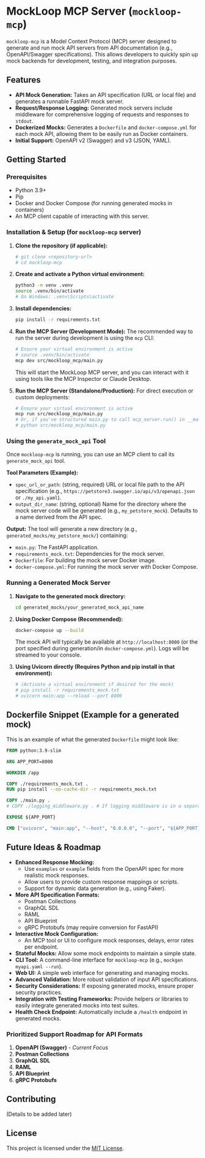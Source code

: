 # MockLoop MCP Server (`mockloop-mcp`)

`mockloop-mcp` is a Model Context Protocol (MCP) server designed to generate and run mock API servers from API documentation (e.g., OpenAPI/Swagger specifications). This allows developers to quickly spin up mock backends for development, testing, and integration purposes.

## Features

*   **API Mock Generation:** Takes an API specification (URL or local file) and generates a runnable FastAPI mock server.
*   **Request/Response Logging:** Generated mock servers include middleware for comprehensive logging of requests and responses to `stdout`.
*   **Dockerized Mocks:** Generates a `Dockerfile` and `docker-compose.yml` for each mock API, allowing them to be easily run as Docker containers.
*   **Initial Support:** OpenAPI v2 (Swagger) and v3 (JSON, YAML).

## Getting Started

### Prerequisites

*   Python 3.9+
*   Pip
*   Docker and Docker Compose (for running generated mocks in containers)
*   An MCP client capable of interacting with this server.

### Installation & Setup (for `mockloop-mcp` server)

1.  **Clone the repository (if applicable):**
    ```bash
    # git clone <repository-url>
    # cd mockloop-mcp
    ```

2.  **Create and activate a Python virtual environment:**
    ```bash
    python3 -m venv .venv
    source .venv/bin/activate
    # On Windows: .venv\Scripts\activate
    ```

3.  **Install dependencies:**
    ```bash
    pip install -r requirements.txt
    ```

4.  **Run the MCP Server (Development Mode):**
    The recommended way to run the server during development is using the `mcp` CLI:
    ```bash
    # Ensure your virtual environment is active
    # source .venv/bin/activate
    mcp dev src/mockloop_mcp/main.py
    ```
    This will start the MockLoop MCP server, and you can interact with it using tools like the MCP Inspector or Claude Desktop.

5.  **Run the MCP Server (Standalone/Production):**
    For direct execution or custom deployments:
    ```bash
    # Ensure your virtual environment is active
    mcp run src/mockloop_mcp/main.py
    # Or, if you've structured main.py to call mcp_server.run() in __main__:
    # python src/mockloop_mcp/main.py 
    ```

### Using the `generate_mock_api` Tool

Once `mockloop-mcp` is running, you can use an MCP client to call its `generate_mock_api` tool.

**Tool Parameters (Example):**
*   `spec_url_or_path`: (string, required) URL or local file path to the API specification (e.g., `https://petstore3.swagger.io/api/v3/openapi.json` or `./my_api.yaml`).
*   `output_dir_name`: (string, optional) Name for the directory where the mock server code will be generated (e.g., `my_petstore_mock`). Defaults to a name derived from the API spec.

**Output:**
The tool will generate a new directory (e.g., `generated_mocks/my_petstore_mock/`) containing:
*   `main.py`: The FastAPI application.
*   `requirements_mock.txt`: Dependencies for the mock server.
*   `Dockerfile`: For building the mock server Docker image.
*   `docker-compose.yml`: For running the mock server with Docker Compose.

### Running a Generated Mock Server

1.  **Navigate to the generated mock directory:**
    ```bash
    cd generated_mocks/your_generated_mock_api_name
    ```

2.  **Using Docker Compose (Recommended):**
    ```bash
    docker-compose up --build
    ```
    The mock API will typically be available at `http://localhost:8000` (or the port specified during generation/in `docker-compose.yml`). Logs will be streamed to your console.

3.  **Using Uvicorn directly (Requires Python and pip install in that environment):**
    ```bash
    # (Activate a virtual environment if desired for the mock)
    # pip install -r requirements_mock.txt 
    # uvicorn main:app --reload --port 8000 
    ```

## Dockerfile Snippet (Example for a generated mock)

This is an example of what the generated `Dockerfile` might look like:

```dockerfile
FROM python:3.9-slim

ARG APP_PORT=8000

WORKDIR /app

COPY ./requirements_mock.txt .
RUN pip install --no-cache-dir -r requirements_mock.txt

COPY ./main.py .
# COPY ./logging_middleware.py . # If logging middleware is in a separate file

EXPOSE ${APP_PORT}

CMD ["uvicorn", "main:app", "--host", "0.0.0.0", "--port", "${APP_PORT}"]
```

## Future Ideas & Roadmap

*   **Enhanced Response Mocking:**
    *   Use `examples` or `example` fields from the OpenAPI spec for more realistic mock responses.
    *   Allow users to provide custom response mappings or scripts.
    *   Support for dynamic data generation (e.g., using Faker).
*   **More API Specification Formats:**
    *   Postman Collections
    *   GraphQL SDL
    *   RAML
    *   API Blueprint
    *   gRPC Protobufs (may require conversion for FastAPI)
*   **Interactive Mock Configuration:**
    *   An MCP tool or UI to configure mock responses, delays, error rates per endpoint.
*   **Stateful Mocks:** Allow some mock endpoints to maintain a simple state.
*   **CLI Tool:** A command-line interface for `mockloop-mcp` (e.g., `mockgen myapi.yaml --run`).
*   **Web UI:** A simple web interface for generating and managing mocks.
*   **Advanced Validation:** More robust validation of input API specifications.
*   **Security Considerations:** If exposing generated mocks, ensure proper security practices.
*   **Integration with Testing Frameworks:** Provide helpers or libraries to easily integrate generated mocks into test suites.
*   **Health Check Endpoint:** Automatically include a `/health` endpoint in generated mocks.

### Prioritized Support Roadmap for API Formats
1.  **OpenAPI (Swagger)** - *Current Focus*
2.  **Postman Collections**
3.  **GraphQL SDL**
4.  **RAML**
5.  **API Blueprint**
6.  **gRPC Protobufs**

## Contributing

(Details to be added later)

## License

This project is licensed under the [MIT License](LICENSE).
